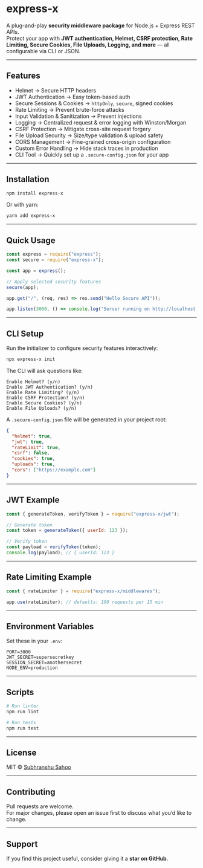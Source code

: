 # express-x

A plug-and-play **security middleware package** for Node.js + Express REST APIs.  
Protect your app with **JWT authentication, Helmet, CSRF protection, Rate Limiting, Secure Cookies, File Uploads, Logging, and more** — all configurable via CLI or JSON.

---

## Features

- Helmet → Secure HTTP headers  
- JWT Authentication → Easy token-based auth  
- Secure Sessions & Cookies → `httpOnly`, `secure`, signed cookies  
- Rate Limiting → Prevent brute-force attacks  
- Input Validation & Sanitization → Prevent injections  
- Logging → Centralized request & error logging with Winston/Morgan  
- CSRF Protection → Mitigate cross-site request forgery  
- File Upload Security → Size/type validation & upload safety  
- CORS Management → Fine-grained cross-origin configuration  
- Custom Error Handling → Hide stack traces in production  
- CLI Tool → Quickly set up a `.secure-config.json` for your app  

---

## Installation

```bash
npm install express-x
```

Or with yarn:

```bash
yarn add express-x
```

---

## Quick Usage

```js
const express = require("express");
const secure = require("express-x");

const app = express();

// Apply selected security features
secure(app);

app.get("/", (req, res) => res.send("Hello Secure API"));

app.listen(3000, () => console.log("Server running on http://localhost:3000"));
```

---

## CLI Setup

Run the initializer to configure security features interactively:

```bash
npx express-x init
```

The CLI will ask questions like:

```
Enable Helmet? (y/n)
Enable JWT Authentication? (y/n)
Enable Rate Limiting? (y/n)
Enable CSRF Protection? (y/n)
Enable Secure Cookies? (y/n)
Enable File Uploads? (y/n)
```

A `.secure-config.json` file will be generated in your project root:

```json
{
  "helmet": true,
  "jwt": true,
  "rateLimit": true,
  "csrf": false,
  "cookies": true,
  "uploads": true,
  "cors": ["https://example.com"]
}
```

---

## JWT Example

```js
const { generateToken, verifyToken } = require("express-x/jwt");

// Generate token
const token = generateToken({ userId: 123 });

// Verify token
const payload = verifyToken(token);
console.log(payload); // { userId: 123 }
```

---

## Rate Limiting Example

```js
const { rateLimiter } = require("express-x/middlewares");

app.use(rateLimiter); // defaults: 100 requests per 15 min
```

---

## Environment Variables

Set these in your `.env`:

```env
PORT=3000
JWT_SECRET=supersecretkey
SESSION_SECRET=anothersecret
NODE_ENV=production
```

---

## Scripts

```bash
# Run linter
npm run lint

# Run tests
npm run test
```

---

## License

MIT © [Subhranshu Sahoo](https://github.com/subhranshus-mindfire)

---

## Contributing

Pull requests are welcome.  
For major changes, please open an issue first to discuss what you’d like to change.  

---

## Support

If you find this project useful, consider giving it a **star on GitHub**.